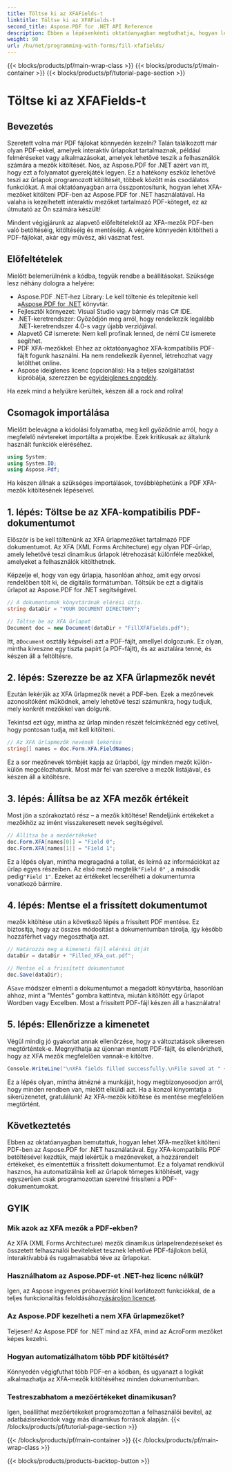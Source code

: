 ```yaml
---
title: Töltse ki az XFAFields-t
linktitle: Töltse ki az XFAFields-t
second_title: Aspose.PDF for .NET API Reference
description: Ebben a lépésenkénti oktatóanyagban megtudhatja, hogyan lehet programozottan kitölteni XFA-mezőket PDF-fájlokban az Aspose.PDF for .NET használatával. Fedezze fel az egyszerű, hatékony PDF-kezelési eszközöket.
weight: 90
url: /hu/net/programming-with-forms/fill-xfafields/
---
```


{{< blocks/products/pf/main-wrap-class >}}
{{< blocks/products/pf/main-container >}}
{{< blocks/products/pf/tutorial-page-section >}}

# Töltse ki az XFAFields-t

## Bevezetés

Szeretett volna már PDF fájlokat könnyedén kezelni? Talán találkozott már olyan PDF-ekkel, amelyek interaktív űrlapokat tartalmaznak, például felméréseket vagy alkalmazásokat, amelyek lehetővé teszik a felhasználók számára a mezők kitöltését. Nos, az Aspose.PDF for .NET azért van itt, hogy ezt a folyamatot gyerekjáték legyen. Ez a hatékony eszköz lehetővé teszi az űrlapok programozott kitöltését, többek között más csodálatos funkciókat. A mai oktatóanyagban arra összpontosítunk, hogyan lehet XFA-mezőket kitölteni PDF-ben az Aspose.PDF for .NET használatával. Ha valaha is kezelhetett interaktív mezőket tartalmazó PDF-köteget, ez az útmutató az Ön számára készült!

Mindent végigjárunk az alapvető előfeltételektől az XFA-mezők PDF-ben való betöltéséig, kitöltéséig és mentéséig. A végére könnyedén kitöltheti a PDF-fájlokat, akár egy művész, aki vásznat fest.

## Előfeltételek

Mielőtt belemerülnénk a kódba, tegyük rendbe a beállításokat. Szüksége lesz néhány dologra a helyére:

-  Aspose.PDF .NET-hez Library: Le kell töltenie és telepítenie kell a[Aspose.PDF for .NET](https://releases.aspose.com/pdf/net/) könyvtár.
- Fejlesztői környezet: Visual Studio vagy bármely más C# IDE.
- .NET-keretrendszer: Győződjön meg arról, hogy rendelkezik legalább .NET-keretrendszer 4.0-s vagy újabb verziójával.
- Alapvető C# ismerete: Nem kell profinak lenned, de némi C# ismerete segíthet.
- PDF XFA-mezőkkel: Ehhez az oktatóanyaghoz XFA-kompatibilis PDF-fájlt fogunk használni. Ha nem rendelkezik ilyennel, létrehozhat vagy letölthet online.
-  Aspose ideiglenes licenc (opcionális): Ha a teljes szolgáltatást kipróbálja, szerezzen be egy[ideiglenes engedély](https://purchase.aspose.com/temporary-license/).

Ha ezek mind a helyükre kerültek, készen áll a rock and rollra!

## Csomagok importálása

Mielőtt belevágna a kódolási folyamatba, meg kell győződnie arról, hogy a megfelelő névtereket importálta a projektbe. Ezek kritikusak az általunk használt funkciók eléréséhez.

```csharp
using System;
using System.IO;
using Aspose.Pdf;
```

Ha készen állnak a szükséges importálások, továbbléphetünk a PDF XFA-mezők kitöltésének lépéseivel.

## 1. lépés: Töltse be az XFA-kompatibilis PDF-dokumentumot

Először is be kell töltenünk az XFA űrlapmezőket tartalmazó PDF dokumentumot. Az XFA (XML Forms Architecture) egy olyan PDF-űrlap, amely lehetővé teszi dinamikus űrlapok létrehozását különféle mezőkkel, amelyeket a felhasználók kitölthetnek.

Képzelje el, hogy van egy űrlapja, hasonlóan ahhoz, amit egy orvosi rendelőben tölt ki, de digitális formátumban. Töltsük be ezt a digitális űrlapot az Aspose.PDF for .NET segítségével.

```csharp
// A dokumentumok könyvtárának elérési útja.
string dataDir = "YOUR DOCUMENT DIRECTORY";

// Töltse be az XFA űrlapot
Document doc = new Document(dataDir + "FillXFAFields.pdf");
```

 Itt, a`Document` osztály képviseli azt a PDF-fájlt, amellyel dolgozunk. Ez olyan, mintha kiveszne egy tiszta papírt (a PDF-fájlt), és az asztalára tenné, és készen áll a feltöltésre.

## 2. lépés: Szerezze be az XFA űrlapmezők nevét

Ezután lekérjük az XFA űrlapmezők nevét a PDF-ben. Ezek a mezőnevek azonosítóként működnek, amely lehetővé teszi számunkra, hogy tudjuk, mely konkrét mezőkkel van dolgunk.

Tekintsd ezt úgy, mintha az űrlap minden részét felcímkéznéd egy cetlivel, hogy pontosan tudja, mit kell kitölteni.

```csharp
// Az XFA űrlapmezők nevének lekérése
string[] names = doc.Form.XFA.FieldNames;
```

Ez a sor mezőnevek tömbjét kapja az űrlapból, így minden mezőt külön-külön megcélozhatunk. Most már fel van szerelve a mezők listájával, és készen áll a kitöltésre.

## 3. lépés: Állítsa be az XFA mezők értékeit

Most jön a szórakoztató rész – a mezők kitöltése! Rendeljünk értékeket a mezőkhöz az imént visszakeresett nevek segítségével.

```csharp
// Állítsa be a mezőértékeket
doc.Form.XFA[names[0]] = "Field 0";
doc.Form.XFA[names[1]] = "Field 1";
```

 Ez a lépés olyan, mintha megragadná a tollat, és leírná az információkat az űrlap egyes részeiben. Az első mező megtelik`"Field 0"` , a második pedig`"Field 1"`. Ezeket az értékeket lecserélheti a dokumentumra vonatkozó bármire.

## 4. lépés: Mentse el a frissített dokumentumot

mezők kitöltése után a következő lépés a frissített PDF mentése. Ez biztosítja, hogy az összes módosítást a dokumentumban tárolja, így később hozzáférhet vagy megoszthatja azt.

```csharp
// Határozza meg a kimeneti fájl elérési útját
dataDir = dataDir + "Filled_XFA_out.pdf";

// Mentse el a frissített dokumentumot
doc.Save(dataDir);
```

 A`Save` módszer elmenti a dokumentumot a megadott könyvtárba, hasonlóan ahhoz, mint a "Mentés" gombra kattintva, miután kitöltött egy űrlapot Wordben vagy Excelben. Most a frissített PDF-fájl készen áll a használatra!

## 5. lépés: Ellenőrizze a kimenetet

Végül mindig jó gyakorlat annak ellenőrzése, hogy a változtatások sikeresen megtörténtek-e. Megnyithatja az újonnan mentett PDF-fájlt, és ellenőrizheti, hogy az XFA mezők megfelelően vannak-e kitöltve.

```csharp
Console.WriteLine("\nXFA fields filled successfully.\nFile saved at " + dataDir);
```

Ez a lépés olyan, mintha átnézné a munkáját, hogy megbizonyosodjon arról, hogy minden rendben van, mielőtt elküldi azt. Ha a konzol kinyomtatja a sikerüzenetet, gratulálunk! Az XFA-mezők kitöltése és mentése megfelelően megtörtént.

## Következtetés

Ebben az oktatóanyagban bemutattuk, hogyan lehet XFA-mezőket kitölteni PDF-ben az Aspose.PDF for .NET használatával. Egy XFA-kompatibilis PDF betöltésével kezdtük, majd lekértük a mezőneveket, a hozzárendelt értékeket, és elmentettük a frissített dokumentumot. Ez a folyamat rendkívül hasznos, ha automatizálnia kell az űrlapok tömeges kitöltését, vagy egyszerűen csak programozottan szeretné frissíteni a PDF-dokumentumokat.

## GYIK

### Mik azok az XFA mezők a PDF-ekben?
Az XFA (XML Forms Architecture) mezők dinamikus űrlapelrendezéseket és összetett felhasználói beviteleket tesznek lehetővé PDF-fájlokon belül, interaktívabbá és rugalmasabbá téve az űrlapokat.

### Használhatom az Aspose.PDF-et .NET-hez licenc nélkül?
 Igen, az Aspose ingyenes próbaverziót kínál korlátozott funkciókkal, de a teljes funkcionalitás feloldásához[vásároljon licencet](https://purchase.aspose.com/buy).

### Az Aspose.PDF kezelheti a nem XFA űrlapmezőket?
Teljesen! Az Aspose.PDF for .NET mind az XFA, mind az AcroForm mezőket képes kezelni.

### Hogyan automatizálhatom több PDF kitöltését?
Könnyedén végigfuthat több PDF-en a kódban, és ugyanazt a logikát alkalmazhatja az XFA-mezők kitöltéséhez minden dokumentumban.

### Testreszabhatom a mezőértékeket dinamikusan?
Igen, beállíthat mezőértékeket programozottan a felhasználói bevitel, az adatbázisrekordok vagy más dinamikus források alapján.
{{< /blocks/products/pf/tutorial-page-section >}}

{{< /blocks/products/pf/main-container >}}
{{< /blocks/products/pf/main-wrap-class >}}

{{< blocks/products/products-backtop-button >}}
